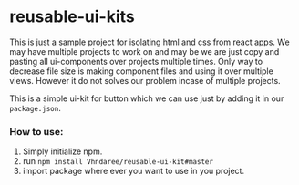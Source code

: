 # reusable-ui-kits
This is just a sample project for isolating html and css from react apps. We may have multiple projects to work on and may be we are just copy and pasting all ui-components over projects multiple times. Only way to decrease file size is making component files and using it over multiple views. However it do not solves our problem incase of multiple projects.

This is a simple ui-kit for button which we can use just by adding it in our `package.json`.

### How to use:
1. Simply initialize npm.
2. run `npm install Vhndaree/reusable-ui-kit#master`
3. import package where ever you want to use in you project.
